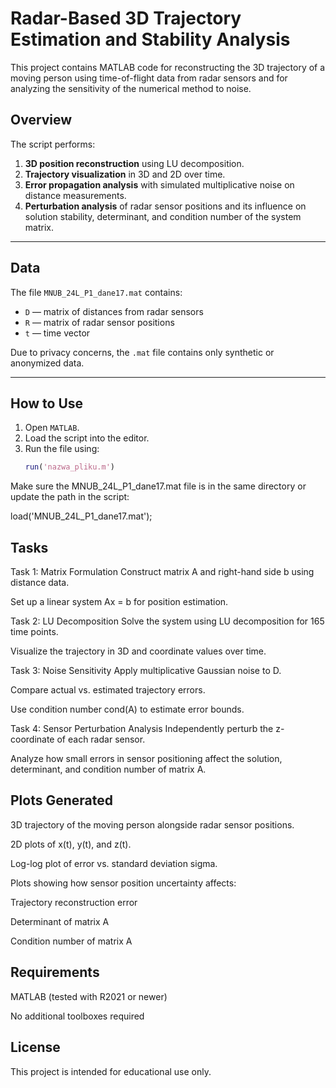 # Radar-Based 3D Trajectory Estimation and Stability Analysis

This project contains MATLAB code for reconstructing the 3D trajectory of a moving person using time-of-flight data from radar sensors and for analyzing the sensitivity of the numerical method to noise.

## Overview

The script performs:

1. **3D position reconstruction** using LU decomposition.
2. **Trajectory visualization** in 3D and 2D over time.
3. **Error propagation analysis** with simulated multiplicative noise on distance measurements.
4. **Perturbation analysis** of radar sensor positions and its influence on solution stability, determinant, and condition number of the system matrix.

---

## Data

The file `MNUB_24L_P1_dane17.mat` contains:

- `D` — matrix of distances from radar sensors
- `R` — matrix of radar sensor positions
- `t` — time vector

Due to privacy concerns, the `.mat` file contains only synthetic or anonymized data.

---

## How to Use

1. Open `MATLAB`.
2. Load the script into the editor.
3. Run the file using:
   ```matlab
   run('nazwa_pliku.m')

Make sure the MNUB_24L_P1_dane17.mat file is in the same directory or update the path in the script:

load('MNUB_24L_P1_dane17.mat');

## Tasks
Task 1: Matrix Formulation
Construct matrix A and right-hand side b using distance data.

Set up a linear system Ax = b for position estimation.

Task 2: LU Decomposition
Solve the system using LU decomposition for 165 time points.

Visualize the trajectory in 3D and coordinate values over time.

Task 3: Noise Sensitivity
Apply multiplicative Gaussian noise to D.

Compare actual vs. estimated trajectory errors.

Use condition number cond(A) to estimate error bounds.

Task 4: Sensor Perturbation Analysis
Independently perturb the z-coordinate of each radar sensor.

Analyze how small errors in sensor positioning affect the solution, determinant, and condition number of matrix A.

## Plots Generated
3D trajectory of the moving person alongside radar sensor positions.

2D plots of x(t), y(t), and z(t).

Log-log plot of error vs. standard deviation sigma.

Plots showing how sensor position uncertainty affects:

Trajectory reconstruction error

Determinant of matrix A

Condition number of matrix A

## Requirements
MATLAB (tested with R2021 or newer)

No additional toolboxes required

## License
This project is intended for educational use only.
